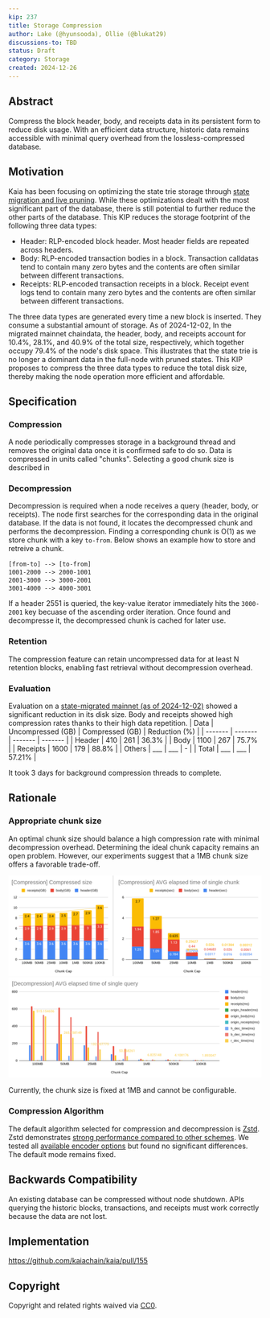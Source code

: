 ```yaml
---
kip: 237
title: Storage Compression
author: Lake (@hyunsooda), Ollie (@blukat29)
discussions-to: TBD
status: Draft
category: Storage
created: 2024-12-26
---
```


## Abstract
Compress the block header, body, and receipts data in its persistent form to reduce disk usage.
With an efficient data structure, historic data remains accessible with minimal query overhead from the lossless-compressed database.

## Motivation
Kaia has been focusing on optimizing the state trie storage through [state migration and live pruning](https://docs.kaia.io/learn/storage/state-pruning/).
While these optimizations dealt with the most significant part of the database, there is still potential to further reduce the other parts of the database.
This KIP reduces the storage footprint of the following three data types:
- Header: RLP-encoded block header. Most header fields are repeated across headers.
- Body: RLP-encoded transaction bodies in a block. Transaction calldatas tend to contain many zero bytes and the contents are often similar between different transactions.
- Receipts: RLP-encoded transaction receipts in a block. Receipt event logs tend to contain many zero bytes and the contents are often similar between different transactions.

The three data types are generated every time a new block is inserted.
They consume a substantial amount of storage. As of 2024-12-02, In the migrated mainnet chaindata, the header, body, and receipts account for 10.4%, 28.1%, and 40.9% of the total size, respectively, which together occupy 79.4% of the node's disk space.
This illustrates that the state trie is no longer a dominant data in the full-node with pruned states.
This KIP proposes to compress the three data types to reduce the total disk size, thereby making the node operation more efficient and affordable.

## Specification

### Compression
A node periodically compresses storage in a background thread and removes the original data once it is confirmed safe to do so.
Data is compressed in units called "chunks". Selecting a good chunk size is described in


### Decompression
Decompression is required when a node receives a query (header, body, or receipts).
The node first searches for the corresponding data in the original database.
If the data is not found, it locates the decompressed chunk and performs the decompression. Finding a corresponding chunk is O(1) as we store chunk with a key `to-from`.
Below shows an example how to store and retreive a chunk.
```
[from-to] --> [to-from]
1001-2000 --> 2000-1001
2001-3000 --> 3000-2001
3001-4000 --> 4000-3001
```
If a header 2551 is queried, the key-value iterator immediately hits the `3000-2001` key becuase of the ascending order iteration.
Once found and decompresse it, the decompressed chunk is cached for later use.

### Retention
The compression feature can retain uncompressed data for at least N retention blocks, enabling fast retrieval without decompression overhead.

### Evaluation
Evaluation on a [state-migrated mainnet (as of 2024-12-02)](https://packages.kaia.io/mainnet/chaindata/) showed a significant reduction in its disk size. Body and receipts showed high compression rates thanks to their high data repetition.
| Data | Uncompressed (GB) | Compressed (GB) | Reduction (%) |
| ------- | ------- | ------- | ------- |
| Header | 410 | 261 | 36.3% |
| Body | 1100 | 267 | 75.7% |
| Receipts | 1600 | 179 | 88.8% |
| Others | ___ | ___ | - |
| Total | ___ | ___ | 57.21% |

It took 3 days for background compression threads to complete.

## Rationale

### Appropriate chunk size
An optimal chunk size should balance a high compression rate with minimal decompression overhead.
Determining the ideal chunk capacity remains an open problem. However, our experiments suggest that a 1MB chunk size offers a favorable trade-off.

![compression-size](../assets/kip-237/chunk-selecting-compression.png)
![decompression](../assets/kip-237/chunk-selecting-decompression.png)

Currently, the chunk size is fixed at 1MB and cannot be configurable.

### Compression Algorithm
The default algorithm selected for compression and decompression is [Zstd](https://github.com/klauspost/compress).
Zstd demonstrates [strong performance compared to other schemes](https://docs.google.com/spreadsheets/d/1nuNE2nPfuINCZJRMt6wFWhKpToF95I47XjSsc-1rbPQ/edit?gid=1088551794#gid=1088551794).
We tested all [available encoder options](https://github.com/klauspost/compress/blob/v1.17.11/zstd/encoder_options.go#L146) but found no significant differences. The default mode remains fixed.

## Backwards Compatibility
An existing database can be compressed without node shutdown.
APIs querying the historic blocks, transactions, and receipts must work correctly because the data are not lost.

## Implementation
https://github.com/kaiachain/kaia/pull/155

## Copyright
Copyright and related rights waived via [CC0](https://creativecommons.org/publicdomain/zero/1.0/).
